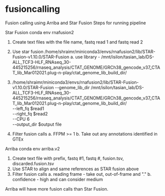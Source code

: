 # fusioncalling
Fusion calling using Arriba and Star Fusion 
Steps for running pipeline

Star Fusion 
conda env rnafusion2
1. Create text files with the file name, fastq read 1 and fastq read 2
2. Use star fusion /home/shraimr/miniconda3/envs/rnafusion2/lib/STAR-Fusion-v1.10.0/STAR-Fusion
  a. use library - /mnt/isilon/tasian_lab/DS-ALL_TCF3-HLF_RNAseq_30-445215256/rnaseq_analysis/CTAT_GENOME/GRCh38_gencode_v37_CTAT_lib_Mar012021.plug-n-play/ctat_genome_lib_build_dir/ 
  
3. /home/shraimr/miniconda3/envs/rnafusion2/lib/STAR-Fusion-v1.10.0/STAR-Fusion --genome_lib_dir /mnt/isilon/tasian_lab/DS-ALL_TCF3-HLF_RNAseq_30-445215256/rnaseq_analysis/CTAT_GENOME/GRCh38_gencode_v37_CTAT_lib_Mar012021.plug-n-play/ctat_genome_lib_build_dir/ \
            --left_fq $read1 \
            --right_fq $read2 \
            --CPU 6 \
            --output_dir $output file 
4. Filter fusion calls 
  a. FFPM >= 1 
  b. Take out any annotations identified in GTEx 

Arriba 
conda env arriba.v2
1. Create text file with prefix, fastq #1, fastq #, fusion.tsv, discarded.fusion.tsv
2. Use STAR to align and same references as STAR fusion above 
3. Filter fusion calls 
  a. reading frame - take out, out-of-frame and "." 
  b. confidence - high and can consider medium 
  
Arriba will have more fusion calls than Star Fusion. 




